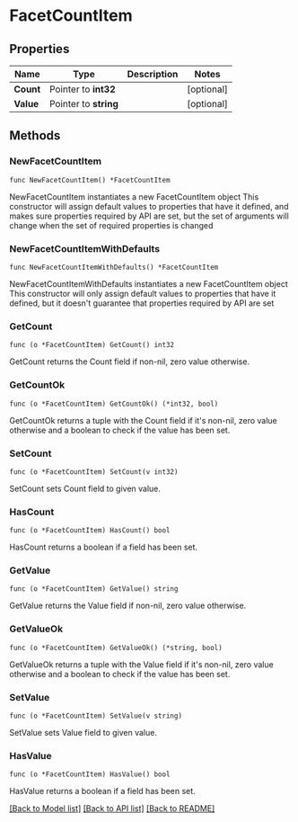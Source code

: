 # FacetCountItem

## Properties

Name | Type | Description | Notes
------------ | ------------- | ------------- | -------------
**Count** | Pointer to **int32** |  | [optional] 
**Value** | Pointer to **string** |  | [optional] 

## Methods

### NewFacetCountItem

`func NewFacetCountItem() *FacetCountItem`

NewFacetCountItem instantiates a new FacetCountItem object
This constructor will assign default values to properties that have it defined,
and makes sure properties required by API are set, but the set of arguments
will change when the set of required properties is changed

### NewFacetCountItemWithDefaults

`func NewFacetCountItemWithDefaults() *FacetCountItem`

NewFacetCountItemWithDefaults instantiates a new FacetCountItem object
This constructor will only assign default values to properties that have it defined,
but it doesn't guarantee that properties required by API are set

### GetCount

`func (o *FacetCountItem) GetCount() int32`

GetCount returns the Count field if non-nil, zero value otherwise.

### GetCountOk

`func (o *FacetCountItem) GetCountOk() (*int32, bool)`

GetCountOk returns a tuple with the Count field if it's non-nil, zero value otherwise
and a boolean to check if the value has been set.

### SetCount

`func (o *FacetCountItem) SetCount(v int32)`

SetCount sets Count field to given value.

### HasCount

`func (o *FacetCountItem) HasCount() bool`

HasCount returns a boolean if a field has been set.

### GetValue

`func (o *FacetCountItem) GetValue() string`

GetValue returns the Value field if non-nil, zero value otherwise.

### GetValueOk

`func (o *FacetCountItem) GetValueOk() (*string, bool)`

GetValueOk returns a tuple with the Value field if it's non-nil, zero value otherwise
and a boolean to check if the value has been set.

### SetValue

`func (o *FacetCountItem) SetValue(v string)`

SetValue sets Value field to given value.

### HasValue

`func (o *FacetCountItem) HasValue() bool`

HasValue returns a boolean if a field has been set.


[[Back to Model list]](../README.md#documentation-for-models) [[Back to API list]](../README.md#documentation-for-api-endpoints) [[Back to README]](../README.md)


